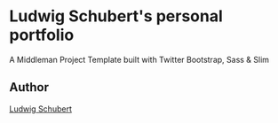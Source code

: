 # Ludwig Schubert's personal portfolio

A Middleman Project Template built with Twitter Bootstrap, Sass & Slim

## Author

[Ludwig Schubert](http://ludwig.schubert.io)
